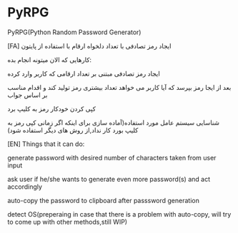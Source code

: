 # PyRPG
PyRPG(Python Random Password Generator)

[FA]
ایجاد رمز تصادفی با  تعداد دلخواه ارقام با استفاده از پایتون

کارهایی  که الان میتونه انجام بده:

ایجاد رمز تصادفی مبتنی بر تعداد ارقامی که کاربر وارد کرده

بعد از ایجا رمز بپرسد که آیا کاربر می خواهد تعداد بیشتری رمز تولید کند و اقدام مناسب بر اساس جواب

کپی کردن خودکار رمز به کلیپ برد

شناسایی سیستم عامل مورد استفاده(آماده سازی برای اینکه اگر زمانی کپی رمز به کلیپ بورد کار نداد,از روش های دیگر استفاده شود)

[EN]
Things that it can do:

generate password with desired number of characters taken from user input

ask user if he/she wants to generate even more password(s) and act accordingly

auto-copy the password to clipboard after passsword generation

detect OS(preperaing in case that there is a problem with auto-copy, will try to come up with other methods,still WIP)
